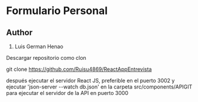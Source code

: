 # Formulario Personal

## Author
  1. Luis German Henao

Descargar repositorio como clon

git clone https://github.com/Ruisu4869/ReactAppEntrevista

después ejecutar el servidor React JS, preferible en el puerto 3002 y ejecutar 'json-server --watch db.json' en la carpeta src/components/APIGIT
para ejecutar el servidor de la API en puerto 3000
